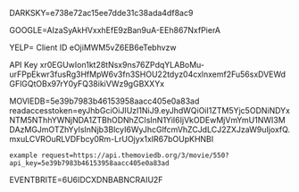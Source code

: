 DARKSKY=e738e72ac15ee7dde31c38ada4df8ac9

GOOGLE=AIzaSyAkHVxxhEfE9zBan9uA-EEh867NxfPierA

YELP=
Client ID
eOjiMWM5vZ6EB6eTebhvzw

API Key
xr0EGUwIon1kt28tNsx9ns76ZPdqYLABoMu-urFPpEkwr3fusRg3HfMpW6v3fn3SHOU22tdyz04cxlnxemf2Fu56sxDVEWdGFlGQtOBx97rY0yFQ38ikiVWz9gGBXXYx

MOVIEDB=5e39b7983b46153958aacc405e0a83ad
    readaccesstoken=eyJhbGciOiJIUzI1NiJ9.eyJhdWQiOiI1ZTM5Yjc5ODNiNDYxNTM5NThhYWNjNDA1ZTBhODNhZCIsInN1YiI6IjVkODEwMjVmYmU1NWI3MDAzMGJmOTZhYyIsInNjb3BlcyI6WyJhcGlfcmVhZCJdLCJ2ZXJzaW9uIjoxfQ.mxuLCVROuRLVDFbcy0Rm-LrUOjyx1xIR67bOUpKHNBI

    example request=https://api.themoviedb.org/3/movie/550?api_key=5e39b7983b46153958aacc405e0a83ad


EVENTBRITE=6U6IDCXDNBABNCRAIU2F

